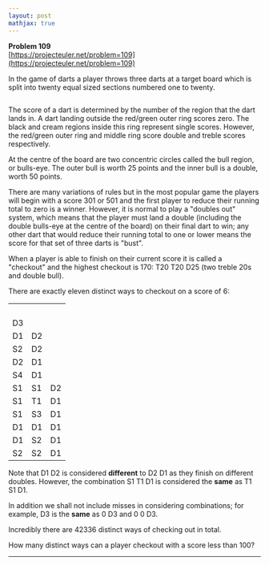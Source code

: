 ```yaml
---
layout: post
mathjax: true
---
```

**Problem 109**  
[https://projecteuler.net/problem=109](https://projecteuler.net/problem=109)

<p>In the game of darts a player throws three darts at a target board which is split into twenty equal sized sections numbered one to twenty.</p>
<div class="center">
<img src="project/images/p109.png" class="dark_img" alt="" /><br /></div>
<p>The score of a dart is determined by the number of the region that the dart lands in. A dart landing outside the red/green outer ring scores zero. The black and cream regions inside this ring represent single scores. However, the red/green outer ring and middle ring score double and treble scores respectively.</p>
<p>At the centre of the board are two concentric circles called the bull region, or bulls-eye. The outer bull is worth 25 points and the inner bull is a double, worth 50 points.</p>
<p>There are many variations of rules but in the most popular game the players will begin with a score 301 or 501 and the first player to reduce their running total to zero is a winner. However, it is normal to play a "doubles out" system, which means that the player must land a double (including the double bulls-eye at the centre of the board) on their final dart to win; any other dart that would reduce their running total to one or lower means the score for that set of three darts is "bust".</p>
<p>When a player is able to finish  on their current score it is called a "checkout" and the highest checkout is 170: T20 T20 D25 (two treble 20s and double bull).</p>
<p>There are exactly eleven distinct ways to checkout on a score of 6:</p>
<div class="center monospace">
<table class="center">
<tr>
<td>     </td>
<td>     </td>
<td>     </td>
</tr>
<tr><td>D3</td><td></td><td></td></tr>
<tr><td>D1</td><td>D2</td><td></td></tr>
<tr><td>S2</td><td>D2</td><td></td></tr>
<tr><td>D2</td><td>D1</td><td></td></tr>
<tr><td>S4</td><td>D1</td><td></td></tr>
<tr><td>S1</td><td>S1</td><td>D2</td></tr>
<tr><td>S1</td><td>T1</td><td>D1</td></tr>
<tr><td>S1</td><td>S3</td><td>D1</td></tr>
<tr><td>D1</td><td>D1</td><td>D1</td></tr>
<tr><td>D1</td><td>S2</td><td>D1</td></tr>
<tr><td>S2</td><td>S2</td><td>D1</td></tr>
</table>
</div>
<p>Note that D1 D2 is considered <b>different</b> to D2 D1 as they finish on different doubles. However, the combination S1 T1 D1 is considered the <b>same</b> as T1 S1 D1.</p>
<p>In addition we shall not include misses in considering combinations; for example, D3 is the <b>same</b> as 0 D3 and 0 0 D3.</p>
<p>Incredibly there are 42336 distinct ways of checking out in total.</p>
<p>How many distinct ways can a player checkout with a score less than 100?</p>

---
